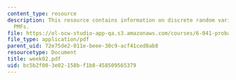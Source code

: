```yaml
---
content_type: resource
description: This resource contains information on discrete random variables, and
  PMFs.
file: https://ol-ocw-studio-app-qa.s3.amazonaws.com/courses/6-041-probabilistic-systems-analysis-and-applied-probability-spring-2006/bc5b2f003e02158bf1b8458509565379_week02.pdf
file_type: application/pdf
parent_uid: 72e75de2-011e-beee-30c9-acf41ced8ab8
resourcetype: Document
title: week02.pdf
uid: bc5b2f00-3e02-158b-f1b8-458509565379
---
```


